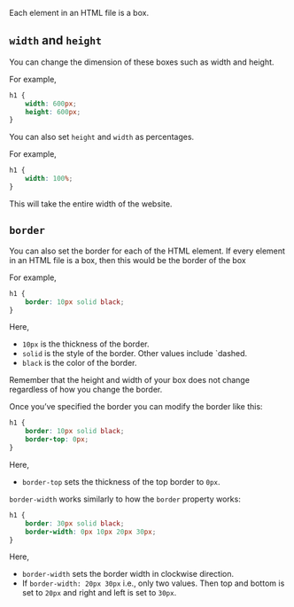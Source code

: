 Each element in an HTML file is a box. 

## `width` and `height`

You can change the dimension of these boxes such as width and height.

For example,
```css
h1 {
	width: 600px;
	height: 600px;
}
```

You can also set `height` and `width` as percentages.

For example,
```css
h1 {
	width: 100%;
}
```

This will take the entire width of the website.

## `border`

You can also set the border for each of the HTML element. If every element in an HTML file is a box, then this would be the border of the box

For example,
```css
h1 {
	border: 10px solid black;
}
```

Here,
- `10px` is the thickness of the border.
- `solid` is the style of the border. Other values include `dashed.
- `black` is the color of the border.

Remember that the height and width of your box does not change regardless of how you change the border.

Once you’ve specified the border you can modify the border like this:
```css
h1 {
	border: 10px solid black;
	border-top: 0px;
}
```

Here,
- `border-top` sets the thickness of the top border to `0px`.

`border-width` works similarly to how the `border` property works:
```css
h1 {
	border: 30px solid black;
	border-width: 0px 10px 20px 30px;
}
```

Here,
- `border-width` sets the border width in clockwise direction.
- If `border-width: 20px 30px` i.e., only two values. Then top and bottom is set to `20px` and right and left is set to `30px`.
